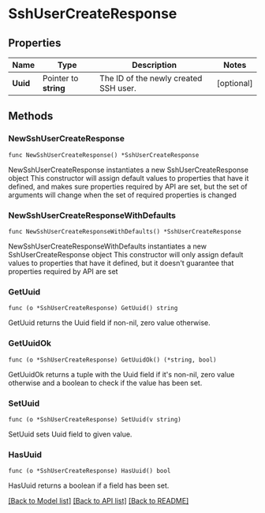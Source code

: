 # SshUserCreateResponse

## Properties

Name | Type | Description | Notes
------------ | ------------- | ------------- | -------------
**Uuid** | Pointer to **string** | The ID of the newly created SSH user. | [optional] 

## Methods

### NewSshUserCreateResponse

`func NewSshUserCreateResponse() *SshUserCreateResponse`

NewSshUserCreateResponse instantiates a new SshUserCreateResponse object
This constructor will assign default values to properties that have it defined,
and makes sure properties required by API are set, but the set of arguments
will change when the set of required properties is changed

### NewSshUserCreateResponseWithDefaults

`func NewSshUserCreateResponseWithDefaults() *SshUserCreateResponse`

NewSshUserCreateResponseWithDefaults instantiates a new SshUserCreateResponse object
This constructor will only assign default values to properties that have it defined,
but it doesn't guarantee that properties required by API are set

### GetUuid

`func (o *SshUserCreateResponse) GetUuid() string`

GetUuid returns the Uuid field if non-nil, zero value otherwise.

### GetUuidOk

`func (o *SshUserCreateResponse) GetUuidOk() (*string, bool)`

GetUuidOk returns a tuple with the Uuid field if it's non-nil, zero value otherwise
and a boolean to check if the value has been set.

### SetUuid

`func (o *SshUserCreateResponse) SetUuid(v string)`

SetUuid sets Uuid field to given value.

### HasUuid

`func (o *SshUserCreateResponse) HasUuid() bool`

HasUuid returns a boolean if a field has been set.


[[Back to Model list]](../README.md#documentation-for-models) [[Back to API list]](../README.md#documentation-for-api-endpoints) [[Back to README]](../README.md)


